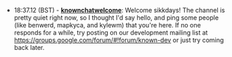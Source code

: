 * <a id="18:37.12">18:37.12 (BST)</a> - __[knownchatwelcome](https://github.com/knownchatwelcome)__: Welcome sikkdays!  The channel is pretty quiet right now, so I thought I'd say hello, and ping some people (like benwerd, mapkyca, and kylewm) that you're here.  If no one responds for a while, try posting on our development mailing list at https://groups.google.com/forum/#!forum/known-dev or just try coming back later.
